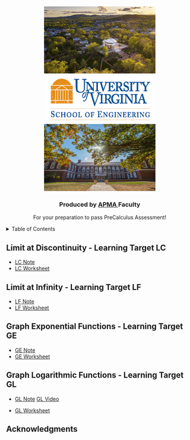 
<!-- PROJECT LOGO -->
<br />
<div align="center">
  <a href="https://github.com/MeiqinatUVA/Precalculus">
    <img src="images/logo2.jpeg" alt="Logo" width="300" height="180">
      <img src="images/logo.png" alt="Logo1" width="300" height="130">
      <img src="images/logo1.jpeg" alt="Logo2" width="300" height="180">
  </a>

  <h3 align="center">Produced by <a href="https://engineering.virginia.edu/offices-programs/applied-mathematics">APMA </a> Faculty</h3>

  <p align="center">
    For your preparation to pass PreCalculus Assessment!
    
  </p>
</div>



<!-- TABLE OF CONTENTS -->
<details>
  <summary>Table of Contents</summary>
  <ol>

    <li>
      <a href="#limit-at-discontinuity-learning-target-lc">Limit at Discontinuity (LC)</a>
    </li>
 <li><a href="#limit-at-infinity-learning-target-lf">Limit at Infinity (LF)</a></li>
<li><a href="#graph-exponential-functions-learning-target-ge">Graph Exponential Functions (GE)</a></li>  
 <li><a href="#graph-logarithmic-functions-learning-target-gl">Graph Logarithmic Functions (GL)</a></li>
 <li><a href="#achnowledgements">Acknowledgments</a></li>
  </ol>
</details>




<!-- Limit at Discontinuity (Learning Target LC) -->
## Limit at Discontinuity - Learning Target LC
* <a href="https://MeiqinatUVA.github.io/PreCalculus-Preparation/notes/notelc.pdf">LC Note</a>
* <a href="https://MeiqinatUVA.github.io/PreCalculus-Preparation/worksheets/wslc.pdf">LC Worksheet</a>


<!-- Limit at Infinity (Learning Target LF) -->
## Limit at Infinity - Learning Target LF
* <a href="https://MeiqinatUVA.github.io/PreCalculus-Preparation/notes/notelf.pdf">LF Note</a>
* <a href="https://MeiqinatUVA.github.io/PreCalculus-Preparation/worksheets/wslf.pdf">LF Worksheet</a>

<!-- Graph Exponential Functions (Learning Target GE) -->
## Graph Exponential Functions - Learning Target GE
* <a href="https://MeiqinatUVA.github.io/PreCalculus-Preparation/notes/notege.pdf">GE Note</a>
* <a href="https://MeiqinatUVA.github.io/PreCalculus-Preparation/worksheets/wsge.pdf">GE Worksheet</a>

<!-- Graph Logarithmic Functions (Learning Target GL) -->
## Graph Logarithmic Functions - Learning Target GL
* <a href="https://MeiqinatUVA.github.io/PreCalculus-Preparation/notes/notegl.pdf">GL Note</a>
   [GL Video](https://uva.hosted.panopto.com/Panopto/Pages/Viewer.aspx?id=4f00887b-3e70-4ea6-be84-afef011050fe)

* <a href="https://MeiqinatUVA.github.io/PreCalculus-Preparation/worksheets/wsgl.pdf">GL Worksheet</a>

## Acknowledgments

